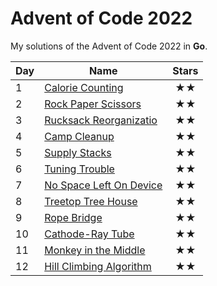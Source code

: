 # Advent of Code 2022

My solutions of the Advent of Code 2022 in **Go**.


| Day | Name                                  | Stars |
| --- | ------------------------------------- | :---: |
| 1   | [ Calorie Counting           ](day01) | ★★   |
| 2   | [ Rock Paper Scissors        ](day02) | ★★   |
| 3   | [ Rucksack Reorganizatio     ](day03) | ★★   |
| 4   | [ Camp Cleanup               ](day04) | ★★   |
| 5   | [ Supply Stacks              ](day05) | ★★   |
| 6   | [ Tuning Trouble             ](day06) | ★★   |
| 7   | [ No Space Left On Device    ](day07) | ★★   |
| 8   | [ Treetop Tree House         ](day08) | ★★   |
| 9   | [ Rope Bridge                ](day09) | ★★   |
| 10  | [ Cathode-Ray Tube           ](day10) | ★★   |
| 11  | [ Monkey in the Middle       ](day11) | ★★   |
| 12  | [ Hill Climbing Algorithm    ](day12) | ★★   |


